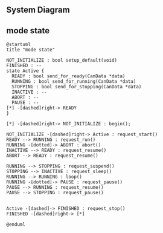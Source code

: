 ## System Diagram

<link href='https://raw.githubusercontent.com/MaSiRo-Project-OSS/CAN-Data-Viewer/master/doc/style.css' rel='stylesheet' type='text/css' media='all'>


## mode state

```plantuml
@startuml
title "mode state"

NOT_INITIALIZE : bool setup_default(void)
FINISHED : --
state Active {
  READY : bool send_for_ready(CanData *data)
  RUNNING : bool send_for_running(CanData *data)
  STOPPING : bool send_for_stopping(CanData *data)
  INACTIVE : --
  ABORT : --
  PAUSE : --
[*] -[dashed]right-> READY
}

[*] -[dashed]right-> NOT_INITIALIZE : begin();

NOT_INITIALIZE -[dashed]right-> Active : request_start()
READY --> RUNNING : request_run()
RUNNING -[dotted]-> ABORT : abort()
INACTIVE --> READY : request_resume()
ABORT --> READY : request_resume()

RUNNING --> STOPPING : request_suspend()
STOPPING --> INACTIVE : request_sleep()
RUNNING --> RUNNING : loop()
RUNNING -[dotted]-> PAUSE : request_pause()
PAUSE --> RUNNING : request_resume()
PAUSE --> STOPPING : request_pause()


Active -[dashed]-> FINISHED : request_stop()
FINISHED -[dashed]right-> [*]

@enduml
```
